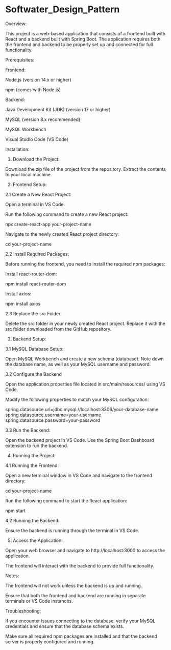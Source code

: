 # Softwater_Design_Pattern

Overview:

This project is a web-based application that consists of a frontend built with React and a backend built with Spring Boot. The application requires both the frontend and backend to be properly set up and connected for full functionality.

Prerequisites:

Frontend:

Node.js (version 14.x or higher)

npm (comes with Node.js)

Backend:

Java Development Kit (JDK) (version 17 or higher)

MySQL (version 8.x recommended)

MySQL Workbench

Visual Studio Code (VS Code)

Installation:

1. Download the Project:

Download the zip file of the project from the repository.
Extract the contents to your local machine.

2. Frontend Setup:

2.1 Create a New React Project:

Open a terminal in VS Code.

Run the following command to create a new React project:

npx create-react-app your-project-name

Navigate to the newly created React project directory:

cd your-project-name

2.2 Install Required Packages:

Before running the frontend, you need to install the required npm packages:

Install react-router-dom:

npm install react-router-dom

Install axios:

npm install axios

2.3 Replace the src Folder:

Delete the src folder in your newly created React project.
Replace it with the src folder downloaded from the GitHub repository.

3. Backend Setup:

3.1 MySQL Database Setup:

Open MySQL Workbench and create a new schema (database).
Note down the database name, as well as your MySQL username and password.

3.2 Configure the Backend

Open the application.properties file located in src/main/resources/ using VS Code.

Modify the following properties to match your MySQL configuration:

spring.datasource.url=jdbc:mysql://localhost:3306/your-database-name
spring.datasource.username=your-username
spring.datasource.password=your-password

3.3 Run the Backend:

Open the backend project in VS Code.
Use the Spring Boot Dashboard extension to run the backend.

4. Running the Project:

4.1 Running the Frontend:

Open a new terminal window in VS Code and navigate to the frontend directory:

cd your-project-name

Run the following command to start the React application:

npm start

4.2 Running the Backend:

Ensure the backend is running through the terminal in VS Code.

5. Access the Application:

Open your web browser and navigate to http://localhost:3000 to access the application.

The frontend will interact with the backend to provide full functionality.

Notes:

The frontend will not work unless the backend is up and running.

Ensure that both the frontend and backend are running in separate terminals or VS Code instances.

Troubleshooting:

If you encounter issues connecting to the database, verify your MySQL credentials and ensure that the database schema exists.

Make sure all required npm packages are installed and that the backend server is properly configured and running.
